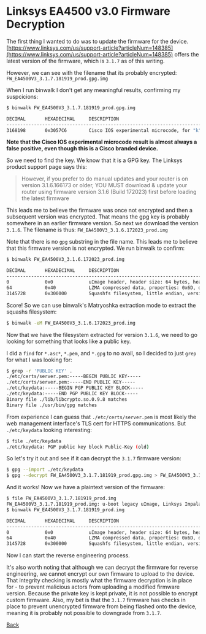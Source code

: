 # Linksys EA4500 v3.0 Firmware Decryption

The first thing I wanted to do was to update the firmware for the device.
[https://www.linksys.com/us/support-article?articleNum=148385](https://www.linksys.com/us/support-article?articleNum=148385) offers the latest version of the firmware, which is `3.1.7` as of this writing.  

However, we can see with the filename that its probably encrypted: `FW_EA4500V3_3.1.7.181919_prod.gpg.img`

When I run binwalk I don't get any meaningful results, confirming my suspcicions:

```sh
$ binwalk FW_EA4500V3_3.1.7.181919_prod.gpg.img

DECIMAL       HEXADECIMAL     DESCRIPTION
--------------------------------------------------------------------------------
3168198       0x3057C6        Cisco IOS experimental microcode, for "k"
```

__Note that the Cisco IOS experimental microcode result is almost always a false positive, even though this is a Cisco branded device.__

So we need to find the key. We know that it is a GPG key. The Linksys product support page says this:

>However, if you prefer to do manual updates and your router is on version 3.1.6.166173 or older, YOU MUST download & update your router using firmware version 3.1.6 (Build 172023) first before loading the latest firmware

This leads me to believe the firmware was once not encrypted and then a subsequent version was encrypted.  That means the gpg key is probably somewhere in an earlier firmware version.  So next we download the version `3.1.6`.  The filename is thus: `FW_EA4500V3_3.1.6.172023_prod.img`

Note that there is no `gpg` substring in the file name.  This leads me to believe that this firmware version is not encrypted.  We run binwalk to confirm:

```sh
$ binwalk FW_EA4500V3_3.1.6.172023_prod.img

DECIMAL       HEXADECIMAL     DESCRIPTION
--------------------------------------------------------------------------------
0             0x0             uImage header, header size: 64 bytes, header CRC: 0x522CD43A, created: 2016-04-21 20:36:47, image size: 1536238 bytes, Data Address: 0x80060000, Entry Point: 0x80060000, data CRC: 0xF4B0BD80, OS: Linux, CPU: MIPS, image type: OS Kernel Image, compression type: lzma, image name: "Linksys Impala Router"
64            0x40            LZMA compressed data, properties: 0x6D, dictionary size: 8388608 bytes, uncompressed size: 4555944 bytes
3145728       0x300000        Squashfs filesystem, little endian, version 4.0, compression:xz, size: 14179096 bytes, 3201 inodes, blocksize: 262144 bytes, created: 2016-04-21 21:30:41
```

Score! So we can use binwalk's Matryoshka extraction mode to extract the squashs filesystem:

```sh
$ binwalk -eM FW_EA4500V3_3.1.6.172023_prod.img
```

Now that we have the filesystem extracted for version `3.1.6`, we need to go looking for something that looks like a public key.

I did a `find` for `*.asc*`, `*.pem`, and `*.gpg` to no avail, so I decided to just `grep` for what I was looking for:

```sh
$ grep -r 'PUBLIC KEY' .
./etc/certs/server.pem:-----BEGIN PUBLIC KEY-----
./etc/certs/server.pem:-----END PUBLIC KEY-----
./etc/keydata:-----BEGIN PGP PUBLIC KEY BLOCK-----
./etc/keydata:-----END PGP PUBLIC KEY BLOCK-----
Binary file ./lib/libcrypto.so.0.9.8 matches
Binary file ./usr/bin/gpg matches
```

From experience I can guess that `./etc/certs/server.pem` is most likely the web management interface's TLS cert for HTTPS communications.  But `./etc/keydata` looking interesting:

```sh
$ file ./etc/keydata 
./etc/keydata: PGP public key block Public-Key (old)
```

So let's try it out and see if it can decrypt the `3.1.7` firmware version:

```sh
$ gpg --import ./etc/keydata
$ gpg --decrypt FW_EA4500V3_3.1.7.181919_prod.gpg.img > FW_EA4500V3_3.1.7.181919_prod.img
```

And it works! Now we have a plaintext version of the firmware:

```sh
$ file FW_EA4500V3_3.1.7.181919_prod.img
FW_EA4500V3_3.1.7.181919_prod.img: u-boot legacy uImage, Linksys Impala Router, Linux/MIPS, OS Kernel Image (lzma), 1536489 bytes, Fri Jun 16 00:41:05 2017, Load Address: 0x80060000, Entry Point: 0x80060000, Header CRC: 0x9DACD513, Data CRC: 0xA097E0E3
$ binwalk FW_EA4500V3_3.1.7.181919_prod.img

DECIMAL       HEXADECIMAL     DESCRIPTION
--------------------------------------------------------------------------------
0             0x0             uImage header, header size: 64 bytes, header CRC: 0x9DACD513, created: 2017-06-16 00:41:05, image size: 1536489 bytes, Data Address: 0x80060000, Entry Point: 0x80060000, data CRC: 0xA097E0E3, OS: Linux, CPU: MIPS, image type: OS Kernel Image, compression type: lzma, image name: "Linksys Impala Router"
64            0x40            LZMA compressed data, properties: 0x6D, dictionary size: 8388608 bytes, uncompressed size: 4556000 bytes
3145728       0x300000        Squashfs filesystem, little endian, version 4.0, compression:xz, size: 15154172 bytes, 3294 inodes, blocksize: 262144 bytes, created: 2017-06-16 01:34:18
```

Now I can start the reverse engineering process.

It's also worth noting that although we can decrypt the firmware for reverse engineering, we cannot encrypt our own firmware to upload to the device.  That integrity checking is mostly what the firmware decryption is in place for - to prevent malicious actors from uploading a modified firmware version.  Because the private key is kept private, it is not possible to encrypt custom firmware. Also, my bet is that the `3.1.7` firmware has checks in place to prevent unencrypted firmware from being flashed onto the device, meaning it is probably not possible to downgrade from `3.1.7`.

[Back](https://nstarke.github.io/)